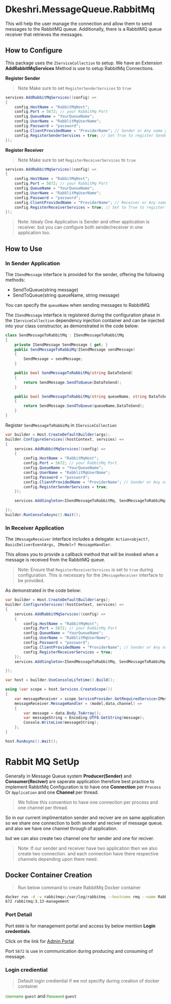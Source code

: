 ﻿# Dkeshri.MessageQueue.RabbitMq
This will help the user manage the connection and allow them to send messages to the RabbitMQ queue. 
Additionally, there is a RabbitMQ queue receiver that retrieves the messages.

## How to Configure

This package uses the `IServiceCollection` to setup. We have an Extension **AddRabbitMqServices** Method is use to setup RabbitMq Connections.

**Register Sender**
> Note Make sure to set `RegisterSenderServices` to `true`
```csharp
services.AddRabbitMqServices((config) =>
{
    config.HostName = "RabbitMqHost";
    config.Port = 5672; // your RabbitMq Port
    config.QueueName = "YourQueueName";
    config.UserName = "RabblitMqUserName";
    config.Password = "password";
    config.ClientProvidedName = "ProviderName"; // Sender or Any name you like
    config.RegisterSenderServices = true; // Set True to register Sender services
});
```

**Register Receiver**

> Note Make sure to set `RegisterReceiverServices` to `true`

```csharp
services.AddRabbitMqServices((config) =>
{
    config.HostName = "RabbitMqHost";
    config.Port = 5672; // your RabbitMq Port
    config.QueueName = "YourQueueName";
    config.UserName = "RabblitMqUserName";
    config.Password = "password";
    config.ClientProvidedName = "ProviderName"; // Receiver or Any name you like
    config.RegisterReceiverServices = true; // Set to True to register Receiver services.
});
```

> Note: Idealy One Application is Sender and other application is receiver. but you can configure both sender/receiver in one application too. 


## How to Use

### In Sender Application

The `ISendMessage` interface is provided for the sender, offering the following methods:

* SendToQueue(string message)
* SendToQueue(string queueName, string message)

You can specify the `queueName` when sending messages to RabbitMQ.

The `ISendMessage` interface is registered during the configuration phase in the `IServiceCollection` dependency injection container and can be injected into your class constructor, as demonstrated in the code below:

```csharp
class SendMessageToRabbitMq : ISendMessageToRabbitMq
{
    private ISendMessage SendMessage { get; }
    public SendMessageToRabbiMq(ISendMessage sendMessage)
    {
        SendMessage = sendMessage;
    }

    public bool SendMessageToRabbitMq(string DataToSend)
    {
        return SendMessage.SendToQueue(DataToSend);
    }

    public bool SendMessageToRabbitMq(string queueName, string DataToSend)
    {
        return SendMessage.SendToQueue(queueName,DataToSend);
    }
}
```

Register `SendMessageToRabbiMq` in `IServiceCollection`

```csharp
var builder = Host.CreateDefaultBuilder(args);
builder.ConfigureServices((hostContext, services) =>
{
    services.AddRabbitMqServices((config) =>
    {
        config.HostName = "RabbitMqHost";
        config.Port = 5672; // your RabbitMq Port
        config.QueueName = "YourQueueName";
        config.UserName = "RabblitMqUserName";
        config.Password = "password";
        config.ClientProvidedName = "ProviderName"; // Sender or Any name you like
        config.RegisterSenderServices = true;
    });

    services.AddSingleton<ISendMessageToRabbitMq, SendMessageToRabbiMq>();

});
builder.RunConsoleAsync().Wait();
```


### In Receiver Application

The `IMessageReceiver` interface includes a delegate:
`Action<object?, BasicDeliverEventArgs, IModel>? MessageHandler`.

This allows you to provide a callback method that will be invoked when a message is received from the RabbitMQ queue.

> Note: Ensure that `RegisterReceiverServices` is set to `true` during configuration. This is necessary for the `IMessageReceiver` interface to be provided. 

As demonstrated in the code below:

```csharp
var builder = Host.CreateDefaultBuilder(args);
builder.ConfigureServices((hostContext, services) =>
{
    services.AddRabbitMqServices((config) =>
    {
        config.HostName = "RabbitMqHost";
        config.Port = 5672; // your RabbitMq Port
        config.QueueName = "YourQueueName";
        config.UserName = "RabblitMqUserName";
        config.Password = "password";
        config.ClientProvidedName = "ProviderName"; // Sender or Any name you like
        config.RegisterReceiverServices = true;
    });
    services.AddSingleton<ISendMessageToRabbitMq, SendMessageToRabbiMq>();

});

var host = builder.UseConsoleLifetime().Build();

using (var scope = host.Services.CreateScope())
{
    var messageReceiver = scope.ServiceProvider.GetRequiredService<IMessageReceiver>();
    messageReceiver.MessageHandler = (model,data,channel) =>
    {
        var message = data.Body.ToArray();
        var messageString = Encoding.UTF8.GetString(message);
        Console.WriteLine(messageString);
    };
}

host.RunAsync().Wait();
```

# Rabbit MQ SetUp

Generally in Message Queue system __Producer(Sender)__ and __Consumer(Reciver)__ are saperate application therefore 
best practice to implement RabbitMq Configuration is to have one __Connection__ per `Process` Or `Application` and one __Channel__ per thread.

> We follow this convention to have one connection per process and one channel per thread.

So in our current implimentation sender and reciver are on same application so we share one connection to both sender and reciver of message queue.
and also we have one channel through of application.

but we can also create two channel one for sender and one for reciver.

> Note: If our sender and receiver have two application then we also create two connection. and each connection have there respective channels depending upon there need. 

## Docker Container Creation

> Run below command to create RabbitMq Docker container

```bash
docker run -d -v rabbitmqv:/var/log/rabbitmq --hostname rmq --name RabbitMqServer -p 5672:5672 -p 8080:15
672 rabbitmq:3.13-management
```
### Port Detail

Port `8080` is for management portal and access by below mention __Login credentials__.

Click on the link for <a href='http://localhost:8080/'>Admin Portal</a>

Port `5672` is use in communication during producing and consuming of message.

### Login crediential

> Default login crediential if we not specifiy during creation of docker container

<small style='color:green'>_Username_</small> `guest` and <small style='color:green'>_Password_</small> `guest`
 

